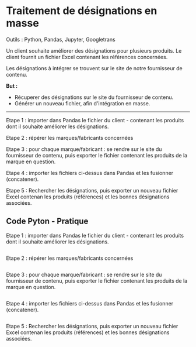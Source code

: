# Traitement de désignations en masse

Outils : Python, Pandas, Jupyter, Googletrans

Un client souhaite améliorer des désignations pour plusieurs produits. Le client fournit un fichier Excel contenant les références concernées.

Les désignations à intégrer se trouvent sur le site de notre fournisseur de contenu.

__But :__

- Récuperer des désignations sur le site du fournisseur de contenu. 
- Générer un nouveau fichier, afin d'intégration en masse.

-------------------------------------------------------------------------------------------------------------------------------------------------------------------

Etape 1 : importer dans Pandas le fichier du client - contenant les produits dont il souhaite améliorer les désignations.

Etape 2 : répérer les marques/fabricants concernées

Etape 3 : pour chaque marque/fabricant : se rendre sur le site du fournisseur de contenu, puis exporter le fichier contenant les produits de la marque en question.
<!-- __Note :__ le fichier export étant lourd, le choix a été fait de traiter les marques par groupe de 2. -->

Etape 4 : importer les fichiers ci-dessus dans Pandas et les fusionner (concatener).

Etape 5 : Rechercher les désignations, puis exporter un nouveau fichier Excel contenan les produits (références) et les bonnes désignations associées.

## Code Pyton - Pratique

Etape 1 : importer dans Pandas le fichier du client - contenant les produits dont il souhaite améliorer les désignations.

```python

```

Etape 2 : répérer les marques/fabricants concernées

```python

```

Etape 3 : pour chaque marque/fabricant : se rendre sur le site du fournisseur de contenu, puis exporter le fichier contenant les produits de la marque en question.
<!-- __Note :__ le fichier export étant lourd, le choix a été fait de traiter les marques par groupe de 2. -->

```python

```

Etape 4 : importer les fichiers ci-dessus dans Pandas et les fusionner (concatener).

```python

```

Etape 5 : Rechercher les désignations, puis exporter un nouveau fichier Excel contenan les produits (références) et les bonnes désignations associées.

```python

```
